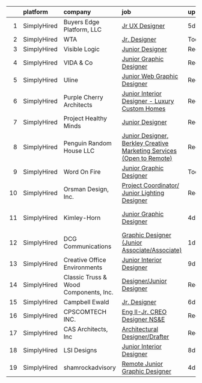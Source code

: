 

|    | platform    | company                               | job                                                                                                                                                                               | update_time   | location                   |
|---:|:------------|:--------------------------------------|:----------------------------------------------------------------------------------------------------------------------------------------------------------------------------------|:--------------|:---------------------------|
|  1 | SimplyHired | Buyers Edge Platform, LLC             | [Jr UX Designer](https://www.simplyhired.com/job/xDpv1yMWw2P4bvb_0lkZaE-_G-ixA6LCSE5BXNxsaXha1gMgUTcOPQ?q=junior+designer)                                                        | 5d            | Lake Worth, FL             |
|  2 | SimplyHired | WTA                                   | [Jr. Designer](https://www.simplyhired.com/job/4hl7kiQDGdeZ05iHqMnZwUX5lfZtnn4d4zeNHuebl8kA-VqzUSIHuQ?q=junior+designer)                                                          | Today         | Florida                    |
|  3 | SimplyHired | Visible Logic                         | [Junior Designer](https://www.simplyhired.com/job/o2W2V22tKeMATIvK_uDu8QNht9178kffkGYX_k7SK847Y_yZ0Etiyw?q=junior+designer)                                                       | Recently      | Remote                     |
|  4 | SimplyHired | VIDA & Co                             | [Junior Graphic Designer](https://www.simplyhired.com/job/MFPj8k072KQoOklLnzZX62SSDUt874VJvAIMYe7BV9YcLgG-2mzfvA?q=junior+designer)                                               | Recently      | Remote                     |
|  5 | SimplyHired | Uline                                 | [Junior Web Graphic Designer](https://www.simplyhired.com/job/nyLcyojSgpeXiCE8AwPi0NaBb8mSc-pc-k7s7qVzEVf_aHy-d748UA?q=junior+designer)                                           | Recently      | Pleasant Prairie, WI       |
|  6 | SimplyHired | Purple Cherry Architects              | [Junior Interior Designer - Luxury Custom Homes](https://www.simplyhired.com/job/SvAoJbZxgcFwF-Ki-Ono8CmRZfUdaHbG6hd8-145sKIFM11v6GH4Lg?q=junior+designer)                        | Recently      | Annapolis, MD              |
|  7 | SimplyHired | Project Healthy Minds                 | [Junior Designer](https://www.simplyhired.com/job/2Gi76T-wr8RSdfSGfu3-nkcaCvwpSY0dJsDqeq_Lv1VO4vtt5M1dLw?q=junior+designer)                                                       | Recently      | New York, NY               |
|  8 | SimplyHired | Penguin Random House LLC              | [Junior Designer, Berkley Creative Marketing Services (Open to Remote)](https://www.simplyhired.com/job/ggh2ZIcbxjW6uByW0YkFHLgEzcD_4Ge22lg5QIE4farPWJygz450nA?q=junior+designer) | Recently      | New York, NY               |
|  9 | SimplyHired | Word On Fire                          | [Junior Graphic Designer](https://www.simplyhired.com/job/R-SP7W4sRCWMYV4pz9mS6Jgcg88c4mg8jAqvZBW61Vpj3fawZcwkDQ?q=junior+designer)                                               | Today         | Remote                     |
| 10 | SimplyHired | Orsman Design, Inc.                   | [Project Coordinator/ Junior Lighting Designer](https://www.simplyhired.com/job/qeQqXzlfGbdfRBO0FwavW7yHx-gXlxjpMQ_3AE20XIiM4fiojX-q9Q?q=junior+designer)                         | Recently      | Southampton, NY            |
| 11 | SimplyHired | Kimley-Horn                           | [Junior Graphic Designer](https://www.simplyhired.com/job/L6H73Oq6OnArvf4QbB-SutaHadUF9kwMIqHE5y1rLgVg9qKT4TmTSA?q=junior+designer)                                               | 4d            | Pleasanton, CA +1 location |
| 12 | SimplyHired | DCG Communications                    | [Graphic Designer (Junior Associate/Associate)](https://www.simplyhired.com/job/W9eQRRegDUbONwxkzSlkknT9lGdzLKXdgDOSsljh6hgZHEHKMg6nWg?q=junior+designer)                         | 1d            | Remote                     |
| 13 | SimplyHired | Creative Office Environments          | [Junior Interior Designer](https://www.simplyhired.com/job/Q0SF4OXsvGE6RN-k18GkPXzxOMVqhtzgTvaQFMuWdDOUHDotJqFBOQ?q=junior+designer)                                              | 9d            | Ashland, VA                |
| 14 | SimplyHired | Classic Truss & Wood Components, Inc. | [Designer/Junior Designer](https://www.simplyhired.com/job/FGqsakCnujAqK9zJ0Rb0LjxcM6RXSGOEWIGiN4Zx0Ovay5aTpq7k7Q?q=junior+designer)                                              | Recently      | Clarksville, IN            |
| 15 | SimplyHired | Campbell Ewald                        | [Jr. Designer](https://www.simplyhired.com/job/Q93u5LXoj13tzwXD8eMe8dOTlthUjNY_Eu-sV1x4O1GejXiHuI0ARg?q=junior+designer)                                                          | 6d            | Detroit, MI                |
| 16 | SimplyHired | CPSCOMTECH INC.                       | [Eng II-Jr. CREO Designer NS&E](https://www.simplyhired.com/job/-Ntg8IjIAzV_emUtbEF_nCN1J_FFv4iW3OVwpuk6L6x_FMmFfmlFyQ?q=junior+designer)                                         | Recently      | Cape Canaveral, FL         |
| 17 | SimplyHired | CAS Architects, Inc                   | [Architectural Designer/Drafter](https://www.simplyhired.com/job/JwRbg44VbkBjGuD5hKITxfb-AKrFfh4QWaKtoAq1tM3HSnuwoSLeWw?q=junior+designer)                                        | Recently      | Mountain View, CA          |
| 18 | SimplyHired | LSI Designs                           | [Junior Interior Designer](https://www.simplyhired.com/job/kelv7IWC8VfyDAXVDNErBlC8yd3w14XPed7oT5siV_tIP6HnmjINyQ?q=junior+designer)                                              | 8d            | West Palm Beach, FL        |
| 19 | SimplyHired | shamrockadvisory                      | [Remote Junior Graphic Designer](https://www.simplyhired.com/job/rPhyuHdcVxlLkX6B6B32LRTtSU3ImruiDSDFH3M0buQYJKdpjn06iw?q=junior+designer)                                        | 4d            | Detroit, MI                |